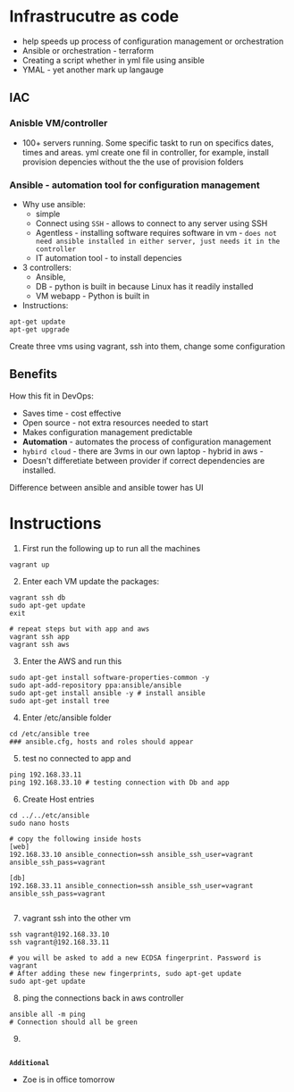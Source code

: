 # Infrastrucutre as code
- help speeds up process of configuration management or orchestration 
- Ansible or orchestration - terraform
- Creating a script whether in yml file using ansible 
- YMAL - yet another mark up langauge 

## IAC 
### Anisble VM/controller 
- 100+ servers running. Some specific taskt to run on specifics dates, times and areas. yml create one fil in controller, for example, install provision depencies without the
the use of provision folders 
### Ansible - automation tool for configuration management 
- Why use ansible:
	- simple 
	- Connect using ```SSH``` - allows to connect to any server using SSH
	- Agentless - installing software requires software in vm - ```does not need ansible installed in either server, just needs it in the controller ```
	- IT automation tool - to install depencies 
- 3 controllers: 
	- Ansible, 
	- DB - python is built in because Linux has it readily installed 
	- VM webapp - Python is built in 
- Instructions: 

```
apt-get update
apt-get upgrade 

``` 

Create three vms using vagrant, ssh into them, change some configuration 

## Benefits 
How this fit in DevOps:
- Saves time - cost effective 
- Open source - not extra resources needed to start 
- Makes configuration management predictable
- __Automation__ - automates the process of configuration management 
- ```hybird cloud``` - there are 3vms in our own laptop - hybrid in aws - 
- Doesn't differetiate between provider if correct dependencies are installed. 

Difference between ansible and ansible tower has UI 


# Instructions 

1) First run the following up to run all the machines

```
vagrant up 
```

2) Enter each VM update the packages:

```
vagrant ssh db
sudo apt-get update
exit

# repeat steps but with app and aws 
vagrant ssh app 
vagrant ssh aws 
```

3) Enter the AWS and run this


```
sudo apt-get install software-properties-common -y
sudo apt-add-repository ppa:ansible/ansible
sudo apt-get install ansible -y # install ansible 
sudo apt-get install tree
```

4) Enter /etc/ansible folder

```
cd /etc/ansible tree 
### ansible.cfg, hosts and roles should appear
``` 

5) test no connected to app and 

```
ping 192.168.33.11
ping 192.168.33.10 # testing connection with Db and app
```

6) Create Host entries 

```
cd ../../etc/ansible 
sudo nano hosts

# copy the following inside hosts
[web]
192.168.33.10 ansible_connection=ssh ansible_ssh_user=vagrant ansible_ssh_pass=vagrant

[db]
192.168.33.11 ansible_connection=ssh ansible_ssh_user=vagrant ansible_ssh_pass=vagrant


```

7) vagrant ssh into the other vm

```
ssh vagrant@192.168.33.10
ssh vagrant@192.168.33.11

# you will be asked to add a new ECDSA fingerprint. Password is vagrant 
# After adding these new fingerprints, sudo apt-get update
sudo apt-get update 

```

8) ping the connections back in aws controller
```
ansible all -m ping
# Connection should all be green
```

9) 

```

```


__```Additional```__
- Zoe is in office tomorrow 
